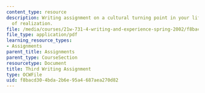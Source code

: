 ```yaml
---
content_type: resource
description: Writing assignment on a cultural turning point in your life or a moment
  of realization.
file: /media/courses/21w-731-4-writing-and-experience-spring-2002/f8bacd304bda2b6e95a4687aea270d82_assignment3.pdf
file_type: application/pdf
learning_resource_types:
- Assignments
parent_title: Assignments
parent_type: CourseSection
resourcetype: Document
title: Third Writing Assignment
type: OCWFile
uid: f8bacd30-4bda-2b6e-95a4-687aea270d82
---
```


